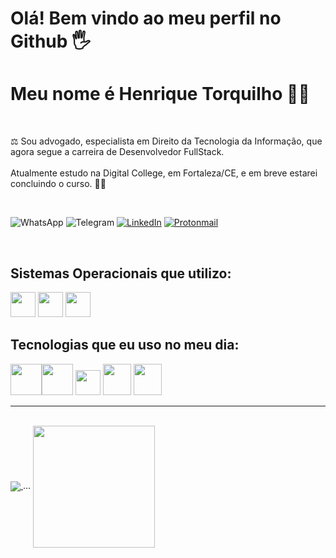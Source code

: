 <h1>Olá! Bem vindo ao meu perfil no Github 🖐️</h1>
<h1>Meu nome é Henrique Torquilho 🧑‍💻</h1>
<br>

⚖️ Sou advogado, especialista em Direito da Tecnologia da Informação, que agora segue a carreira de Desenvolvedor FullStack.   
<br>
Atualmente estudo na Digital College, em Fortaleza/CE, e em breve estarei concluindo o curso. 🧑‍💻

<br>

![WhatsApp](https://img.shields.io/badge/WhatsApp-25D366?style=for-the-badge&logo=whatsapp&logoColor=white) ![Telegram](https://img.shields.io/badge/Telegram-2CA5E0?style=for-the-badge&logo=telegram&logoColor=white) <a href="https://www.linkedin.com/in/henrique-torquilho-2b450615a/" target="_blank">![LinkedIn](https://img.shields.io/badge/linkedin-%230077B5.svg?style=for-the-badge&logo=linkedin&logoColor=white)</a> <a href="mailto:henriquetorquilho@protonmail.com" target="_blank"> ![Protonmail](https://img.shields.io/badge/ProtonMail-8B89CC?style=for-the-badge&logo=protonmail&logoColor=white)</a> 

<br>

<h2>Sistemas Operacionais que utilizo:</h2>

<img src="https://cdn.jsdelivr.net/gh/devicons/devicon/icons/windows8/windows8-original.svg" width="40" height="40"/> <img src="https://cdn.jsdelivr.net/gh/devicons/devicon/icons/linux/linux-original.svg" width="40" height="40"/> <img src="https://cdn.jsdelivr.net/gh/devicons/devicon/icons/android/android-original-wordmark.svg" width="40" height="40"/>

                      
<h2>Tecnologias que eu uso no meu dia:</h2>

<img src="https://cdn.jsdelivr.net/gh/devicons/devicon/icons/html5/html5-original-wordmark.svg" width="50" height="50"/><img src="https://cdn.jsdelivr.net/gh/devicons/devicon/icons/css3/css3-original-wordmark.svg" width="50" height="50"/> <img src="https://cdn.jsdelivr.net/gh/devicons/devicon/icons/javascript/javascript-original.svg" width="40" height="40"/> <img 
src="https://cdn.jsdelivr.net/gh/devicons/devicon/icons/bootstrap/bootstrap-original.svg" width="45" height="50"/> <img
src="https://cdn.jsdelivr.net/gh/devicons/devicon/icons/react/react-original.svg" width="45" height="50"/> 

        
<hr>
<br>
<a href="https://github.com/htorquilho/github-readme-stats">
  <img align="center" src="https://github-readme-stats.vercel.app/api?username=htorquilho&show_icons=true&theme=radical" />
</a> ...
<a href="https://github.com/anuraghazra/convoychat">
  <img align="center" height="195" src="https://github-readme-stats.vercel.app/api/top-langs/?username=htorquilho&theme=radical" />
</a>
